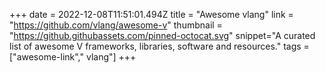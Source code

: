 +++
date = 2022-12-08T11:51:01.494Z
title = "Awesome vlang"
link = "https://github.com/vlang/awesome-v"
thumbnail = "https://github.githubassets.com/pinned-octocat.svg"
snippet="A curated list of awesome V frameworks, libraries, software and resources."
tags = ["awesome-link"," vlang"]
+++
